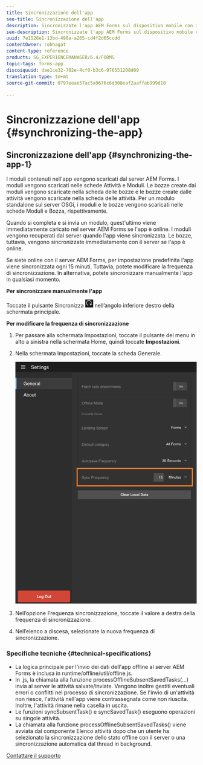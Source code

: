 ```yaml
---
title: Sincronizzazione dell'app
seo-title: Sincronizzazione dell'app
description: Sincronizzate l'app AEM Forms sul dispositivo mobile con il server AEM Forms.
seo-description: Sincronizzate l'app AEM Forms sul dispositivo mobile con il server AEM Forms.
uuid: 7e1526e1-13bd-498a-a265-cd4f2d05ccdd
contentOwner: robhagat
content-type: reference
products: SG_EXPERIENCEMANAGER/6.4/FORMS
topic-tags: forms-app
discoiquuid: dae1ce32-702e-4cf0-b3c6-976551208d09
translation-type: tm+mt
source-git-commit: 0797eeae57ac5a9676c6d308eaf2aaffab999d18

---
```



# Sincronizzazione dell&#39;app {#synchronizing-the-app}

## Sincronizzazione dell&#39;app {#synchronizing-the-app-1}

I moduli contenuti nell&#39;app vengono scaricati dal server AEM Forms. I moduli vengono scaricati nelle schede Attività e Moduli. Le bozze create dai moduli vengono scaricate nella scheda delle bozze e le bozze create dalle attività vengono scaricate nella scheda delle attività. Per un modulo standalone sul server OSGi, i moduli e le bozze vengono scaricati nelle schede Moduli e Bozza, rispettivamente.

Quando si completa e si invia un modulo, quest&#39;ultimo viene immediatamente caricato nel server AEM Forms se l&#39;app è online. I moduli vengono recuperati dal server quando l&#39;app viene sincronizzata. Le bozze, tuttavia, vengono sincronizzate immediatamente con il server se l&#39;app è online.

Se siete online con il server AEM Forms, per impostazione predefinita l&#39;app viene sincronizzata ogni 15 minuti. Tuttavia, potete modificare la frequenza di sincronizzazione. In alternativa, potete sincronizzare manualmente l&#39;app in qualsiasi momento.

**Per sincronizzare manualmente l&#39;app**

Toccate il pulsante Sincronizza ![sincronizzazione-app](assets/sync-app.png) nell’angolo inferiore destro della schermata principale.

**Per modificare la frequenza di sincronizzazione**

1. Per passare alla schermata Impostazioni, toccate il pulsante del menu in alto a sinistra nella schermata Home, quindi toccate **Impostazioni**.
1. Nella schermata Impostazioni, toccate la scheda Generale.

   ![Impostazione della frequenza di sincronizzazione nella finestra Impostazioni generali](assets/gen-settings-1.png)

1. Nell’opzione Frequenza sincronizzazione, toccate il valore a destra della frequenza di sincronizzazione.
1. Nell’elenco a discesa, selezionate la nuova frequenza di sincronizzazione.

### Specifiche tecniche {#technical-specifications}

* La logica principale per l&#39;invio dei dati dell&#39;app offline al server AEM Forms è inclusa in runtime/offline/util/offline.js.
* In .js, la chiamata alla funzione processOfflineSubsentSavedTasks(...) invia al server le attività salvate/inviate. Vengono inoltre gestiti eventuali errori o conflitti nel processo di sincronizzazione. Se l&#39;invio di un&#39;attività non riesce, l&#39;attività nell&#39;app viene contrassegnata come non riuscita. Inoltre, l&#39;attività rimane nella casella in uscita.
* Le funzioni syncSubsentTask() e syncSavedTask() eseguono operazioni su singole attività.
* La chiamata alla funzione processOfflineSubsentSavedTasks() viene avviata dal componente Elenco attività dopo che un utente ha selezionato la sincronizzazione dello stato offline con il server o una sincronizzazione automatica dal thread in background.

[Contattare il supporto](https://www.adobe.com/account/sign-in.supportportal.html)
